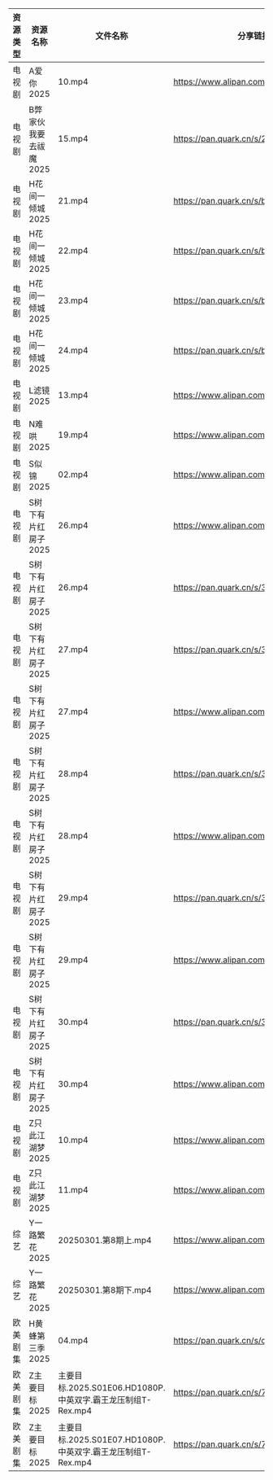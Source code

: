 | 资源类型 | 资源名称          | 文件名称                                          | 分享链接                                 | 更新时间                |
| ---- | ------------- | --------------------------------------------- | ------------------------------------ | ------------------- |
| 电视剧  | A爱你2025       | 10.mp4                                        | https://www.alipan.com/s/qZhVw58NDso | 2025-03-01 20:05:07 |
| 电视剧  | B弊家伙我要去祓魔2025 | 15.mp4                                        | https://pan.quark.cn/s/270975fbd054  | 2025-03-01 16:21:18 |
| 电视剧  | H花间一倾城2025    | 21.mp4                                        | https://pan.quark.cn/s/bbfb607aa46d  | 2025-03-01 16:22:35 |
| 电视剧  | H花间一倾城2025    | 22.mp4                                        | https://pan.quark.cn/s/bbfb607aa46d  | 2025-03-01 16:22:41 |
| 电视剧  | H花间一倾城2025    | 23.mp4                                        | https://pan.quark.cn/s/bbfb607aa46d  | 2025-03-01 16:22:32 |
| 电视剧  | H花间一倾城2025    | 24.mp4                                        | https://pan.quark.cn/s/bbfb607aa46d  | 2025-03-01 16:22:39 |
| 电视剧  | L滤镜2025       | 13.mp4                                        | https://www.alipan.com/s/GLmR2PDd3Kv | 2025-03-01 19:06:08 |
| 电视剧  | N难哄2025       | 19.mp4                                        | https://www.alipan.com/s/ekVkAgxzkyz | 2025-03-01 13:06:33 |
| 电视剧  | S似锦2025       | 02.mp4                                        | https://www.alipan.com/s/VMdivamJ5t3 | 2025-03-01 20:06:58 |
| 电视剧  | S树下有片红房子2025  | 26.mp4                                        | https://www.alipan.com/s/jhHNDAoNcay | 2025-03-01 10:06:55 |
| 电视剧  | S树下有片红房子2025  | 26.mp4                                        | https://pan.quark.cn/s/3663f780bfb2  | 2025-03-01 16:24:56 |
| 电视剧  | S树下有片红房子2025  | 27.mp4                                        | https://pan.quark.cn/s/3663f780bfb2  | 2025-03-01 16:24:59 |
| 电视剧  | S树下有片红房子2025  | 27.mp4                                        | https://www.alipan.com/s/jhHNDAoNcay | 2025-03-01 10:06:55 |
| 电视剧  | S树下有片红房子2025  | 28.mp4                                        | https://pan.quark.cn/s/3663f780bfb2  | 2025-03-01 16:24:53 |
| 电视剧  | S树下有片红房子2025  | 28.mp4                                        | https://www.alipan.com/s/jhHNDAoNcay | 2025-03-01 10:06:55 |
| 电视剧  | S树下有片红房子2025  | 29.mp4                                        | https://pan.quark.cn/s/3663f780bfb2  | 2025-03-01 16:25:03 |
| 电视剧  | S树下有片红房子2025  | 29.mp4                                        | https://www.alipan.com/s/jhHNDAoNcay | 2025-03-01 10:06:55 |
| 电视剧  | S树下有片红房子2025  | 30.mp4                                        | https://pan.quark.cn/s/3663f780bfb2  | 2025-03-01 16:25:06 |
| 电视剧  | S树下有片红房子2025  | 30.mp4                                        | https://www.alipan.com/s/jhHNDAoNcay | 2025-03-01 10:06:54 |
| 电视剧  | Z只此江湖梦2025    | 10.mp4                                        | https://www.alipan.com/s/sTGWUMrtMjb | 2025-03-01 19:07:31 |
| 电视剧  | Z只此江湖梦2025    | 11.mp4                                        | https://www.alipan.com/s/sTGWUMrtMjb | 2025-03-01 19:07:31 |
| 综艺   | Y一路繁花2025     | 20250301.第8期上.mp4                             | https://www.alipan.com/s/XRkeHn2Nxtw | 2025-03-01 16:09:43 |
| 综艺   | Y一路繁花2025     | 20250301.第8期下.mp4                             | https://www.alipan.com/s/XRkeHn2Nxtw | 2025-03-01 16:09:43 |
| 欧美剧集 | H黄蜂第三季2025    | 04.mp4                                        | https://pan.quark.cn/s/c8ccaf75f5e0  | 2025-03-01 16:22:51 |
| 欧美剧集 | Z主要目标2025     | 主要目标.2025.S01E06.HD1080P.中英双字.霸王龙压制组T-Rex.mp4 | https://pan.quark.cn/s/787377682fa8  | 2025-03-01 10:26:23 |
| 欧美剧集 | Z主要目标2025     | 主要目标.2025.S01E07.HD1080P.中英双字.霸王龙压制组T-Rex.mp4 | https://pan.quark.cn/s/787377682fa8  | 2025-03-01 10:26:27 |
